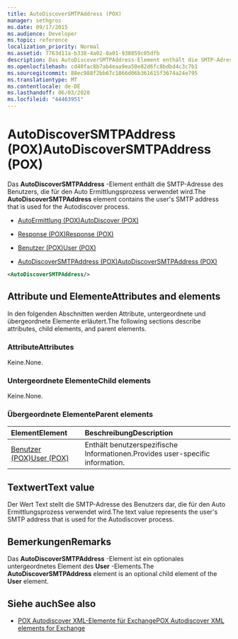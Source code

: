 ```yaml
---
title: AutoDiscoverSMTPAddress (POX)
manager: sethgros
ms.date: 09/17/2015
ms.audience: Developer
ms.topic: reference
localization_priority: Normal
ms.assetid: 7763d11a-b338-4a02-8a01-938859c05dfb
description: Das AutoDiscoverSMTPAddress-Element enthält die SMTP-Adresse des Benutzers, die für den Auto Ermittlungsprozess verwendet wird.
ms.openlocfilehash: cd40fac8b7ab4eaa9ea50e82d6fc8bdbd4c3c7b1
ms.sourcegitcommit: 88ec988f2bb67c1866d06b361615f3674a24e795
ms.translationtype: MT
ms.contentlocale: de-DE
ms.lasthandoff: 06/03/2020
ms.locfileid: "44463951"
---
```

# <a name="autodiscoversmtpaddress-pox"></a><span data-ttu-id="6bb33-103">AutoDiscoverSMTPAddress (POX)</span><span class="sxs-lookup"><span data-stu-id="6bb33-103">AutoDiscoverSMTPAddress (POX)</span></span>

<span data-ttu-id="6bb33-104">Das **AutoDiscoverSMTPAddress** -Element enthält die SMTP-Adresse des Benutzers, die für den Auto Ermittlungsprozess verwendet wird.</span><span class="sxs-lookup"><span data-stu-id="6bb33-104">The **AutoDiscoverSMTPAddress** element contains the user's SMTP address that is used for the Autodiscover process.</span></span> 
  
- [<span data-ttu-id="6bb33-105">AutoErmittlung (POX)</span><span class="sxs-lookup"><span data-stu-id="6bb33-105">AutoDiscover (POX)</span></span>](autodiscover-pox.md)
  
- [<span data-ttu-id="6bb33-106">Response (POX)</span><span class="sxs-lookup"><span data-stu-id="6bb33-106">Response (POX)</span></span>](response-pox.md)
  
- [<span data-ttu-id="6bb33-107">Benutzer (POX)</span><span class="sxs-lookup"><span data-stu-id="6bb33-107">User (POX)</span></span>](user-pox.md)
  
- [<span data-ttu-id="6bb33-108">AutoDiscoverSMTPAddress (POX)</span><span class="sxs-lookup"><span data-stu-id="6bb33-108">AutoDiscoverSMTPAddress (POX)</span></span>](autodiscoversmtpaddress-pox.md)
  
```XML
<AutoDiscoverSMTPAddress/>
```

## <a name="attributes-and-elements"></a><span data-ttu-id="6bb33-109">Attribute und Elemente</span><span class="sxs-lookup"><span data-stu-id="6bb33-109">Attributes and elements</span></span>

<span data-ttu-id="6bb33-110">In den folgenden Abschnitten werden Attribute, untergeordnete und übergeordnete Elemente erläutert.</span><span class="sxs-lookup"><span data-stu-id="6bb33-110">The following sections describe attributes, child elements, and parent elements.</span></span>
  
### <a name="attributes"></a><span data-ttu-id="6bb33-111">Attribute</span><span class="sxs-lookup"><span data-stu-id="6bb33-111">Attributes</span></span>

<span data-ttu-id="6bb33-112">Keine.</span><span class="sxs-lookup"><span data-stu-id="6bb33-112">None.</span></span>
  
### <a name="child-elements"></a><span data-ttu-id="6bb33-113">Untergeordnete Elemente</span><span class="sxs-lookup"><span data-stu-id="6bb33-113">Child elements</span></span>

<span data-ttu-id="6bb33-114">Keine.</span><span class="sxs-lookup"><span data-stu-id="6bb33-114">None.</span></span>
  
### <a name="parent-elements"></a><span data-ttu-id="6bb33-115">Übergeordnete Elemente</span><span class="sxs-lookup"><span data-stu-id="6bb33-115">Parent elements</span></span>

|<span data-ttu-id="6bb33-116">**Element**</span><span class="sxs-lookup"><span data-stu-id="6bb33-116">**Element**</span></span>|<span data-ttu-id="6bb33-117">**Beschreibung**</span><span class="sxs-lookup"><span data-stu-id="6bb33-117">**Description**</span></span>|
|:-----|:-----|
|[<span data-ttu-id="6bb33-118">Benutzer (POX)</span><span class="sxs-lookup"><span data-stu-id="6bb33-118">User (POX)</span></span>](user-pox.md) <br/> |<span data-ttu-id="6bb33-119">Enthält benutzerspezifische Informationen.</span><span class="sxs-lookup"><span data-stu-id="6bb33-119">Provides user-specific information.</span></span>  <br/> |
   
## <a name="text-value"></a><span data-ttu-id="6bb33-120">Textwert</span><span class="sxs-lookup"><span data-stu-id="6bb33-120">Text value</span></span>

<span data-ttu-id="6bb33-121">Der Wert Text stellt die SMTP-Adresse des Benutzers dar, die für den Auto Ermittlungsprozess verwendet wird.</span><span class="sxs-lookup"><span data-stu-id="6bb33-121">The text value represents the user's SMTP address that is used for the Autodiscover process.</span></span>
  
## <a name="remarks"></a><span data-ttu-id="6bb33-122">Bemerkungen</span><span class="sxs-lookup"><span data-stu-id="6bb33-122">Remarks</span></span>

<span data-ttu-id="6bb33-123">Das **AutoDiscoverSMTPAddress** -Element ist ein optionales untergeordnetes Element des **User** -Elements.</span><span class="sxs-lookup"><span data-stu-id="6bb33-123">The **AutoDiscoverSMTPAddress** element is an optional child element of the **User** element.</span></span> 
  
## <a name="see-also"></a><span data-ttu-id="6bb33-124">Siehe auch</span><span class="sxs-lookup"><span data-stu-id="6bb33-124">See also</span></span>

- [<span data-ttu-id="6bb33-125">POX Autodiscover XML-Elemente für Exchange</span><span class="sxs-lookup"><span data-stu-id="6bb33-125">POX Autodiscover XML elements for Exchange</span></span>](pox-autodiscover-xml-elements-for-exchange.md)

